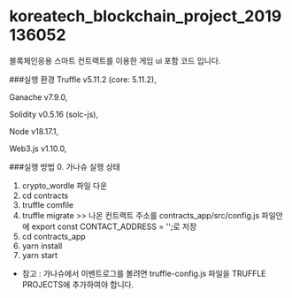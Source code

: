 # koreatech_blockchain_project_2019136052
블록체인응용 스마트 컨트랙트를 이용한 게임 ui 포함 코드 입니다.

###실행 환경
Truffle v5.11.2 (core: 5.11.2), 

Ganache v7.9.0, 

Solidity v0.5.16 (solc-js), 

Node v18.17.1, 

Web3.js v1.10.0, 


###실행 방법
0. 가나슈 실행 상태
1. crypto_wordle 파일 다운
2. cd contracts
3. truffle comfile
4. truffle migrate >> 나온 컨트랙트 주소를 contracts_app/src/config.js 파일안에 export const CONTACT_ADDRESS = '';로 저장
5. cd contracts_app
6. yarn install
7. yarn start

+ 참고 : 가나슈에서 이벤트로그를 볼려면 truffle-config.js 파일을 TRUFFLE PROJECTS에 추가하여야 합니다.
